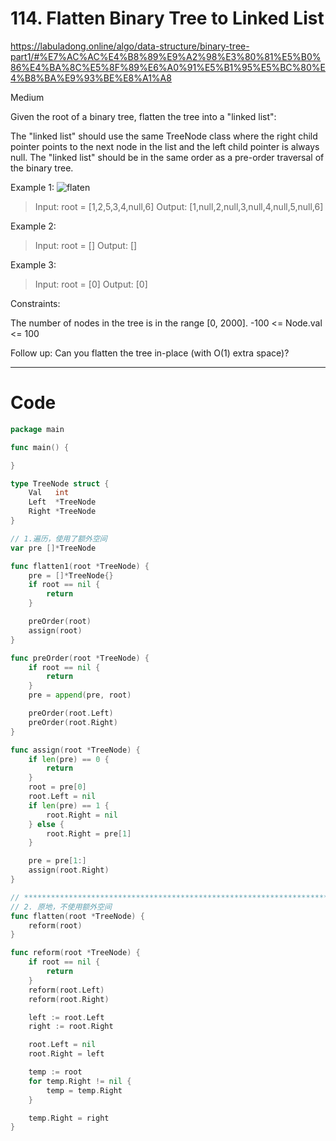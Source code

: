 # 114. Flatten Binary Tree to Linked List

<https://labuladong.online/algo/data-structure/binary-tree-part1/#%E7%AC%AC%E4%B8%89%E9%A2%98%E3%80%81%E5%B0%86%E4%BA%8C%E5%8F%89%E6%A0%91%E5%B1%95%E5%BC%80%E4%B8%BA%E9%93%BE%E8%A1%A8>

Medium

Given the root of a binary tree, flatten the tree into a "linked list":

The "linked list" should use the same TreeNode class where the right child pointer points to the next node in the list and the left child pointer is always null.
The "linked list" should be in the same order as a pre-order traversal of the binary tree.
 

Example 1:
![flaten](https://assets.leetcode.com/uploads/2021/01/14/flaten.jpg)
> Input: root = [1,2,5,3,4,null,6]
Output: [1,null,2,null,3,null,4,null,5,null,6]

Example 2:
> Input: root = []
Output: []

Example 3:
> Input: root = [0]
Output: [0]
 

Constraints:

The number of nodes in the tree is in the range [0, 2000].
-100 <= Node.val <= 100
 

Follow up: Can you flatten the tree in-place (with O(1) extra space)?

---

# Code
```go
package main

func main() {

}

type TreeNode struct {
	Val   int
	Left  *TreeNode
	Right *TreeNode
}

// 1.遍历，使用了额外空间
var pre []*TreeNode

func flatten1(root *TreeNode) {
	pre = []*TreeNode{}
	if root == nil {
		return
	}

	preOrder(root)
	assign(root)
}

func preOrder(root *TreeNode) {
	if root == nil {
		return
	}
	pre = append(pre, root)

	preOrder(root.Left)
	preOrder(root.Right)
}

func assign(root *TreeNode) {
	if len(pre) == 0 {
		return
	}
	root = pre[0]
	root.Left = nil
	if len(pre) == 1 {
		root.Right = nil
	} else {
		root.Right = pre[1]
	}

	pre = pre[1:]
	assign(root.Right)
}

// *******************************************************************************************************************
// 2. 原地，不使用额外空间
func flatten(root *TreeNode) {
	reform(root)
}

func reform(root *TreeNode) {
	if root == nil {
		return
	}
	reform(root.Left)
	reform(root.Right)

	left := root.Left
	right := root.Right

	root.Left = nil
	root.Right = left

	temp := root
	for temp.Right != nil {
		temp = temp.Right
	}

	temp.Right = right
}
```